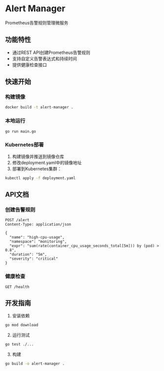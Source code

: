 # Alert Manager

Prometheus告警规则管理微服务

## 功能特性
- 通过REST API创建Prometheus告警规则
- 支持自定义告警表达式和持续时间
- 提供健康检查接口

## 快速开始

### 构建镜像
```bash
docker build -t alert-manager .
```

### 本地运行
```bash
go run main.go
```

### Kubernetes部署
1. 构建镜像并推送到镜像仓库
2. 修改deployment.yaml中的镜像地址
3. 部署到Kubernetes集群：
```bash
kubectl apply -f deployment.yaml
```

## API文档

### 创建告警规则
```
POST /alert
Content-Type: application/json

{
  "name": "high-cpu-usage",
  "namespace": "monitoring",
  "expr": "sum(rate(container_cpu_usage_seconds_total[5m])) by (pod) > 0.8",
  "duration": "5m",
  "severity": "critical"
}
```

### 健康检查
```
GET /health
```

## 开发指南
1. 安装依赖
```bash
go mod download
```

2. 运行测试
```bash
go test ./...
```

3. 构建
```bash
go build -o alert-manager .

